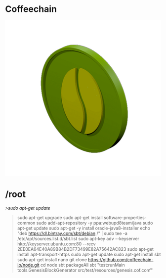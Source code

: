 # Coffeechain

[<img src="https://github.com/mir-one/3D-Assets/blob/master/CoffeeCoin.gif">](https://github.com/mir-one/3D-Assets/)

# /root

*>sudo apt-get update*
> sudo apt-get upgrade
> sudo apt-get install software-properties-common
> sudo add-apt-repository -y ppa:webupd8team/java
> sudo apt-get update
> sudo apt-get -y install oracle-java8-installer
> echo "deb https://dl.bintray.com/sbt/debian /" | sudo tee -a /etc/apt/sources.list.d/sbt.list
> sudo apt-key adv --keyserver hkp://keyserver.ubuntu.com:80 --recv 2EE0EA64E40A89B84B2DF73499E82A75642AC823
> sudo apt-get install apt-transport-https
> sudo apt-get update
> sudo apt-get install sbt
> sudo apt-get install nano
> git clone https://github.com/coffeechain-io/node.git
> cd node
> sbt packageAll
> sbt "test:runMain tools.GenesisBlockGenerator src/test/resources/genesis.cof.conf"

